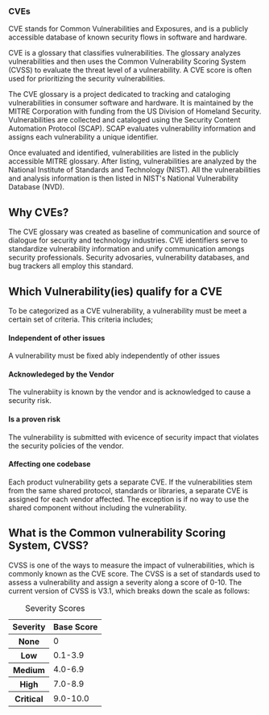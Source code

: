 ### CVEs
CVE stands for Common Vulnerabilities and Exposures, and is a publicly accessible database of known security flows in software and hardware.

CVE is a glossary that classifies vulnerabilities. The glossary analyzes vulnerabilities and then uses the Common Vulnerability
Scoring System (CVSS) to evaluate the threat level of a vulnerability. A CVE score is often used for prioritizing the security
vulnerabilities.

The CVE glossary is a project dedicated to tracking and cataloging vulnerabilities in consumer software and hardware. It is maintained by the MITRE Corporation with funding from the US Division of Homeland Security. Vulnerabilities are collected and cataloged using the Security Content Automation Protocol (SCAP). SCAP evaluates vulnerability information and assigns each
vulnerability a unique identifier.

Once evaluated and identified, vulnerabilities are listed in the publicly accessible MITRE glossary. After listing, vulnerabilities are analyzed by the National Institute of Standards and Technology (NIST). All the vulnerabilities and analysis information is then listed in NIST's National Vulnerability Database (NVD).

## Why CVEs?
The CVE glossary was created as baseline of communication and source of dialogue for security and technology industries. CVE identifiers serve to standardize vulnerability information and unify communication amongs security professionals. Security advosaries, vulnerability databases, and bug trackers all employ this standard.

## Which Vulnerability(ies) qualify for a CVE
To be categorized as a CVE vulnerability, a vulnerability must be meet a certain set of criteria. This criteria includes;
#### Independent of other issues
A vulnerability must be fixed ably independently of other issues

#### Acknowledeged by the Vendor
The vulnerabiity is known by the vendor and is acknowledged to cause a security risk.

#### Is a proven risk
The vulnerability is submitted with evicence of security impact that violates the security policies of the vendor.

#### Affecting one codebase
Each product vulnerability gets a separate CVE. If the vulnerabilities stem from the same shared protocol, standards or
libraries, a separate CVE is assigned for each vendor affected. The exception is if no way to use the shared component without including the vulnerability.

## What is the Common vulnerability Scoring System, CVSS?
CVSS is one of the ways to measure the impact of vulnerabilities, which is commonly known as the CVE score. The CVSS is a set of standards used to assess a vulnerability and assign a severity along a score of 0-10. The current version of CVSS is V3.1, which breaks down the scale as follows:

<table>
  <caption>
    Severity Scores
  </caption>
  <thead>
    <tr>
      <th scope="col">Severity</th>
      <th scope="col">Base Score</th>
    </tr>
  </thead>
  <tbody>
    <tr>
      <th scope="row">None</th>
      <td>0</td>
    </tr>
    <tr>
      <tr>
      <th scope="row">Low</th>
      <td>0.1-3.9</td>
    </tr>
    <tr>
      <tr>
      <th scope="row">Medium</th>
      <td>4.0-6.9</td>
    </tr>
    <tr>
      <tr>
      <th scope="row">High</th>
      <td>7.0-8.9</td>
    </tr>
    <tr>
      <th scope="row">Critical</th>
      <td>9.0-10.0</td>
    </tr>
  </tbody>
</table>
